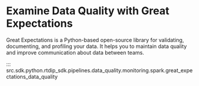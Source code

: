 # Examine Data Quality with Great Expectations

Great Expectations is a Python-based open-source library for validating, documenting, and profiling your data. It helps you to maintain data quality and improve communication about data between teams.

::: src.sdk.python.rtdip_sdk.pipelines.data_quality.monitoring.spark.great_expectations_data_quality